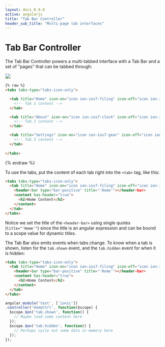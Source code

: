 ```yaml
---
layout: docs_0.9.0
active: angularjs
title: "Tab Bar Controller"
header_sub_title: "Multi-page tab interfaces"
---
```


Tab Bar Controller
===

<!--
Available in:
<div class="label label-danger">Ionic-Angular 0.9.0</div>
<div class="label label-primary">Ionic 0.9.0</div>
-->


The Tab Bar Controller powers a multi-tabbed interface with a Tab Bar and a set of "pages" that can be tabbed through:

<img src="http://ionicframework.com.s3.amazonaws.com/docs/controllers/tabs.gif" style="border: 1px solid #eee">


```html
{% raw %}
<tabs tabs-type="tabs-icon-only">

  <tab title="Home" icon-on="icon ion-ios7-filing" icon-off="icon ion-ios7-filing-outline">
    <!-- Tab 1 content -->
  </tab>

  <tab title="About" icon-on="icon ion-ios7-clock" icon-off="icon ion-ios7-clock-outline">
    <!-- Tab 2 content -->
  </tab>

  <tab title="Settings" icon-on="icon ion-ios7-gear" icon-off="icon ion-ios7-gear-outline">
    <!-- Tab 3 content -->
  </tab>
  
</tabs>
```
{% endraw %}

To use the tabs, put the content of each tab right into the `<tab>` tag, like this:

```html
<tabs tabs-type="tabs-icon-only">
  <tab title="Home" icon-on="icon ion-ios7-filing" icon-off="icon ion-ios7-filing-outline">
    <header-bar type="bar-positive" title="'Home'"></header-bar>
    <content has-header="true">
      <h2>Home Content</h2>
    </content>
  </tab>
</tabs>
```

Notice we set the title of the `<header-bar>` using single quotes (`title="'Home'"`) since the title is an angular expression and can be bound to a scope value for dynamic titles.

The Tab Bar also emits events when tabs change. To know when a tab is shown, listen for the `tab.shown` event, and the `tab.hidden` event for when it is hidden:

```html
<tabs tabs-type="tabs-icon-only">
  <tab title="Home" icon-on="icon ion-ios7-filing" icon-off="icon ion-ios7-filing-outline" ng-controller="HomeCtrl">
    <header-bar type="bar-positive" title="'Home'"></header-bar>
    <content has-header="true">
      <h2>Home Content</h2>
    </content>
  </tab>
</tabs>
```

```javascript
angular.module('test', ['ionic'])
.controller('HomeCtrl', function($scope) {
  $scope.$on('tab.shown', function() {
    // Maybe load some content here
  });
  $scope.$on('tab.hidden', function() {
    // Perhaps cycle out some data in memory here
  });
});
```
